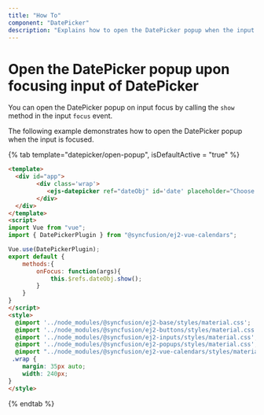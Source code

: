 ```yaml
---
title: "How To"
component: "DatePicker"
description: "Explains how to open the DatePicker popup when the input is focused"
---
```


# Open the DatePicker popup upon focusing input of DatePicker

You can open the DatePicker popup on input focus by calling the `show` method in the input `focus` event.

The following example demonstrates how to open the DatePicker popup when the input is focused.

{% tab template="datepicker/open-popup", isDefaultActive = "true" %}

```html
<template>
  <div id="app">
        <div class='wrap'>
           <ejs-datepicker ref="dateObj" id='date' placeholder="Choose a date" :focus='onFocus'></ejs-datepicker>
        </div>
  </div>
</template>
<script>
import Vue from "vue";
import { DatePickerPlugin } from "@syncfusion/ej2-vue-calendars";

Vue.use(DatePickerPlugin);
export default {
    methods:{
        onFocus: function(args){
            this.$refs.dateObj.show();
        }
    }
}
</script>
<style>
  @import '../node_modules/@syncfusion/ej2-base/styles/material.css';
  @import '../node_modules/@syncfusion/ej2-buttons/styles/material.css';
  @import '../node_modules/@syncfusion/ej2-inputs/styles/material.css';
  @import '../node_modules/@syncfusion/ej2-popups/styles/material.css';
  @import "../node_modules/@syncfusion/ej2-vue-calendars/styles/material.css";
 .wrap {
    margin: 35px auto;
    width: 240px;
}
</style>
```

{% endtab %}